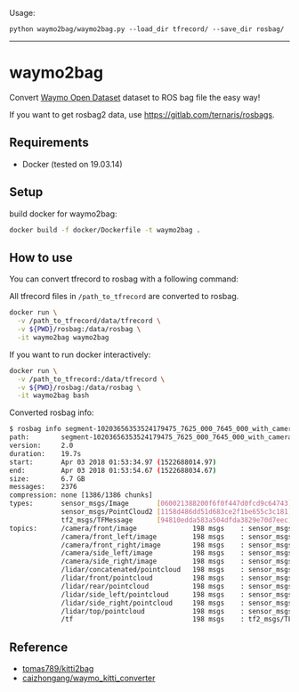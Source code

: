 Usage:
```
python waymo2bag/waymo2bag.py --load_dir tfrecord/ --save_dir rosbag/
```

___

# waymo2bag

Convert [Waymo Open Dataset](https://waymo.com/open/) dataset to ROS bag file the easy way!

If you want to get rosbag2 data, use <https://gitlab.com/ternaris/rosbags>.

## Requirements

- Docker (tested on 19.03.14)

## Setup

build docker for waymo2bag:

```bash
docker build -f docker/Dockerfile -t waymo2bag .
```

## How to use

You can convert tfrecord to rosbag with a following command:

All tfrecord files in `/path_to_tfrecord` are converted to rosbag.

```bash
docker run \
  -v /path_to_tfrecord/data/tfrecord \
  -v ${PWD}/rosbag:/data/rosbag \
  -it waymo2bag waymo2bag
```

If you want to run docker interactively:

```bash
docker run \
  -v /path_to_tfrecord:/data/tfrecord \
  -v ${PWD}/rosbag:/data/rosbag \
  -it waymo2bag bash
```

Converted rosbag info:

```bash
$ rosbag info segment-10203656353524179475_7625_000_7645_000_with_camera_labels.bag
path:        segment-10203656353524179475_7625_000_7645_000_with_camera_labels.bag
version:     2.0
duration:    19.7s
start:       Apr 03 2018 01:53:34.97 (1522688014.97)
end:         Apr 03 2018 01:53:54.67 (1522688034.67)
size:        6.7 GB
messages:    2376
compression: none [1386/1386 chunks]
types:       sensor_msgs/Image       [060021388200f6f0f447d0fcd9c64743]
             sensor_msgs/PointCloud2 [1158d486dd51d683ce2f1be655c3c181]
             tf2_msgs/TFMessage      [94810edda583a504dfda3829e70d7eec]
topics:      /camera/front/image              198 msgs    : sensor_msgs/Image
             /camera/front_left/image         198 msgs    : sensor_msgs/Image
             /camera/front_right/image        198 msgs    : sensor_msgs/Image
             /camera/side_left/image          198 msgs    : sensor_msgs/Image
             /camera/side_right/image         198 msgs    : sensor_msgs/Image
             /lidar/concatenated/pointcloud   198 msgs    : sensor_msgs/PointCloud2
             /lidar/front/pointcloud          198 msgs    : sensor_msgs/PointCloud2
             /lidar/rear/pointcloud           198 msgs    : sensor_msgs/PointCloud2
             /lidar/side_left/pointcloud      198 msgs    : sensor_msgs/PointCloud2
             /lidar/side_right/pointcloud     198 msgs    : sensor_msgs/PointCloud2
             /lidar/top/pointcloud            198 msgs    : sensor_msgs/PointCloud2
             /tf                              198 msgs    : tf2_msgs/TFMessage

```

## Reference

- [tomas789/kitti2bag](https://github.com/tomas789/kitti2bag)
- [caizhongang/waymo_kitti_converter](https://github.com/caizhongang/waymo_kitti_converter)
